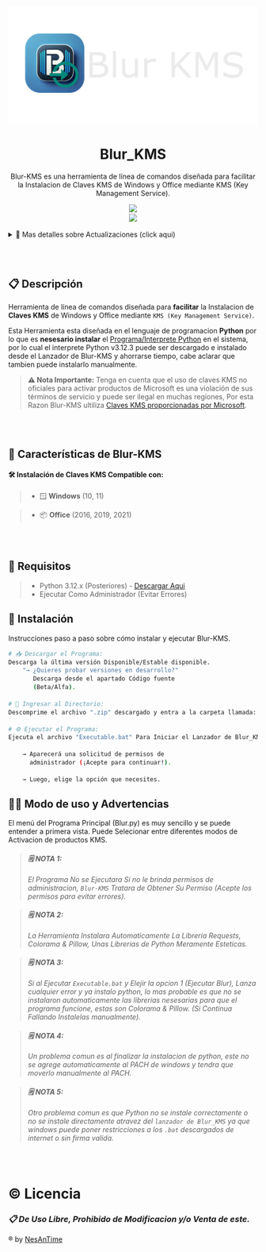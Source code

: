 ![Diagramita](Scritps/Banner_Lanzador.png)
<h1 align="center">Blur_KMS</h1>
<p align="center">Blur-KMS es una herramienta de línea de comandos diseñada para facilitar la Instalacion de Claves KMS de Windows y Office mediante KMS (Key Management Service).</p>

<p align="center">
  <a href="#############"><img src="https://img.shields.io/badge/Version Disponible-4.0 Oficial-0d7ea1?style=for-the-badge&&logo=gitlab&logoColor=white"></a><br>
  <a href="https://github.com/NesANTIME"> <img src="https://img.shields.io/badge/Desarrollador-Nesantime-brightgreen?style=for-the-badge&logo=github&logoColor=black"></a>
</p>

<details>
  <summary>🚀 Mas detalles sobre Actualizaciones <a>(click aqui)</a></summary>

  <br>

*<h5>⬆️ 📆 Actualizaciones Mas recientes</h5>* 
<a href = "https://nesantimeproyect.blogspot.com/p/blurkms-v40-que-hay-de-nuevo.html">*<u>Click</u> Para ver mas cambios, mejoras y diferencias  entre BlurKMS v3.3 y v4.0*</a>

```bash
# Version 4.0 Oficial --- PUBLICADA
 ⚠️ "Actualizaciones Lanzador BlurKMS v3.7: "
    📲 Actualizacion/Parche de Errores Lanzador Blur_KMS (corrección de errores y manejo de posibles errores.)

 ⚠️ "NOVEDADES BlurKMS v4.0:" 
    ➡️ Aumento de Seguridad
       🔜 shlex.split() en Command() para evitar ejecución arbitraria de comandos maliciosos (💣 inyección de comandos).
       🔜 Se Integro un verificador de archivos que permite la buena ejecucion de BlurKMS ante perdida o borrado de archivos.

    ➡️ Gestión de configuración.
       🔜 Usa un archivo JSON para guardar informacion importante.

    ➡️ Verificación de actualización.
       🔜 Carga las versiones desde el mismo JSON remoto y local.

    ➡️ Modularidad y Mantenimiento.
       🔜 Separa claramente los datos (JSON) de la lógica (Python).
       🔜 Define Load_BD() como cargador central de toda la base de datos.

    ➡️ Ejecución de comandos.
       🔜 Command() más robusta, permite múltiples modos con seguridad, y es extensible.
       🔜incluye detección del sistema operativo con platform.system() en clear(), mejor portabilidad.
    

# Version 3.3 Oficial --- FINALIZADA/FIN_SOPORTE
 ⚠️ "Actualizaciones/Parches Lanzador BlurKMS v3.4: "
    📲 Actualizacion/Parche de Errores Lanzador (Correccion de funciones)

 ⚠️ "NOVEDADES BlurKMS v3.3:" 
    ➡️ Reduccion de Requisitos de Uso (No es Nesesario 
         Intalar Python Manualmente).
    ➡️ Rediseño en el apartado visual.
    ➡️ Mejoras en errores visuales.
    ➡️ Rediseño de pagina de claves genericas de office.
    ➡️ Manejo de errores pulido.
    ➡️ Animacion de inicio.
```

<a href = "https://nesantimeproyect.blogspot.com/p/blurkms-v40-que-hay-de-nuevo.html">*<u>Click</u> Para ver mas cambios, mejoras y diferencias  entre BlurKMS v3.3 y v4.0*</a>
</details>

<br></br>

## 📋 Descripción
Herramienta de línea de comandos diseñada para **facilitar** la Instalacion de **Claves KMS** de Windows y Office mediante `KMS (Key Management Service)`.

Esta Herramienta esta diseñada en el lenguaje de programacion **Python** por lo que es **nesesario instalar** el <a href="https://www.python.org/downloads/">Programa/Interprete Python</a> en el sistema, por lo cual el interprete Python v3.12.3 puede ser descargado e instalado desde el Lanzador de Blur-KMS y ahorrarse tiempo, cabe aclarar que tambien puede instalarlo manualmente.


> **⚠️ Nota Importante:** 
>Tenga en cuenta que el uso de claves KMS no oficiales para activar productos de Microsoft es una violación de sus términos de servicio y puede ser ilegal en muchas regiones, Por esta Razon Blur-KMS ultiliza <a href="https://learn.microsoft.com/es-es/windows-server/get-started/kms-client-activation-keys?tabs=server2025%2Cwindows1110ltsc%2Cversion1803%2Cwindows81">Claves KMS proporcionadas por Microsoft</a>.


<br></br>

## 📓 Características de Blur-KMS

#### 🛠️ Instalación de Claves KMS **Compatible con:**
> - 🪟 **Windows** (10, 11)

> - 📦 **Office** (2016, 2019, 2021)
  

<br></br>

## 📝 Requisitos
> - Python 3.12.x (Posteriores) - [Descargar Aqui](https://www.python.org/downloads)
> - Ejecutar Como Administrador (Evitar Errores)

## 📲 Instalación
Instrucciones paso a paso sobre cómo instalar y ejecutar Blur-KMS.
```bash
# 📥 Descargar el Programa:
Descarga la última versión Disponible/Estable disponible.
    "→ ¿Quieres probar versiones en desarrollo?" 
       Descarga desde el apartado Código fuente 
       (Beta/Alfa).

# 📂 Ingresar al Directorio:
Descomprime el archivo ".zip" descargado y entra a la carpeta llamada: "Blur-KMS".

# ⚙️ Ejecutar el Programa:
Ejecuta el archivo "Executable.bat" Para Iniciar el Lanzador de Blur_KMS

    → Aparecerá una solicitud de permisos de 
      administrador (¡Acepte para continuar!).  

    → Luego, elige la opción que necesites.
```

## 🧑‍⚖️ Modo de uso y Advertencias
El menú del Programa Principal (Blur.py) es muy sencillo y se puede entender a primera vista. Puede Selecionar entre diferentes modos de Activacion de productos KMS.

>#### ***🗒️ NOTA 1:*** 
>*El Programa No se Ejecutara Si no le brinda permisos de administracion, `Blur-KMS` Tratara de Obtener Su Permiso (Acepte los permisos para evitar errores).*

>#### ***🗒️ NOTA 2:***  
>*La Herramienta Instalara Automaticamente La Libreria Requests, Colorama & Pillow, Unas Librerias de Python Meramente Esteticas.*

>#### ***🗒️ NOTA 3:*** 
>*Si al Ejecutar `Executable.bat` y Elejir la opcion 1 (Ejecutar Blur), Lanza cualquier error y ya instalo python, lo mas probable es que no se instalaron automaticamente las librerias nesesarias para que el programa funcione, estas son Colorama & Pillow. (Si Continua Fallando Instalelas manualmente).*

>#### ***🗒️ NOTA 4:***  
>*Un problema comun es al finalizar la instalacion de python, este no se agrege automaticamente al PACH de windows y tendra que moverlo manualmente al PACH.*

>#### ***🗒️ NOTA 5:***  
>*Otro problema comun es que Python no se instale correctamente o no se instale directamente atravez del `lanzador de Blur_KMS` ya que windows puede poner restricciones a los `.bat` descargados de internet o sin firma valida.*

<br></br>

# ©️ Licencia 
*<h3>📋 De Uso Libre, Prohibido de Modificacion y/o Venta de este.</h3>*

®️ by [NesAnTime](https://github.com/NesANTIME)
